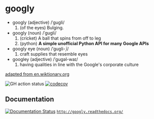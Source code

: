 # googly
* googly (adjective) /ˈɡuɡli/
   1. (of the eyes) Bulging.
* googly (noun) /ˈɡuɡli/
   1. (cricket) A ball that spins from off to leg
   2. (python) **A simple unofficial Python API for many Google APIs**
* googly eye (noun) /ˈɡuɡli-ˌī/
   1. craft supplies that resemble eyes
* googley (adjective) /ˈɡuɡəl-waɪ/
   1. having qualities in line with the Google's corporate culture

[adapted from en.wiktionary.org](https://en.wiktionary.org/wiki/googly)

<!-- SPHINX-STOP -->

![GH action status](https://github.com/DLu/googly/actions/workflows/main.yaml/badge.svg)
[![codecov](https://codecov.io/gh/DLu/googly/graph/badge.svg?token=M11YQ62JK6)](https://codecov.io/gh/DLu/googly)

## Documentation

[![Documentation Status](https://readthedocs.org/projects/googly/badge/?version=latest)](https://googly.readthedocs.io/en/latest/?badge=latest)
[`http://googly.readthedocs.org/`](http://googly.readthedocs.org/)
